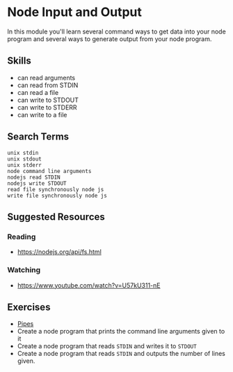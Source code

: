 # Node Input and Output

In this module you'll learn several command ways to get data into your node
program and several ways to generate output from your node program.

## Skills

- can read arguments
- can read from STDIN
- can read a file
- can write to STDOUT
- can write to STDERR
- can write to a file

## Search Terms

```
unix stdin
unix stdout
unix stderr
node command line arguments
nodejs read STDIN
nodejs write STDOUT
read file synchronously node js
write file synchronously node js
```

## Suggested Resources

### Reading

- https://nodejs.org/api/fs.html

### Watching

- https://www.youtube.com/watch?v=U57kU311-nE



## Exercises

- [Pipes](./exercises/pipes)
- Create a node program that prints the command line arguments given to it
- Create a node program that reads `STDIN` and writes it to `STDOUT`
- Create a node program that reads `STDIN` and outputs the number of lines
given.
